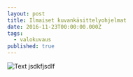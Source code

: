 ```yaml
---
layout: post
title: Ilmaiset kuvankäsittelyohjelmat
date: 2016-11-23T00:00:00.000Z
tags:
  - valokuvaus
published: true
---
```

![Text](https://github.com/tigerre1/jekyll-for-designers/blob/gh-pages/_posts/Selection_001.png)
jsdkfjsdlf
